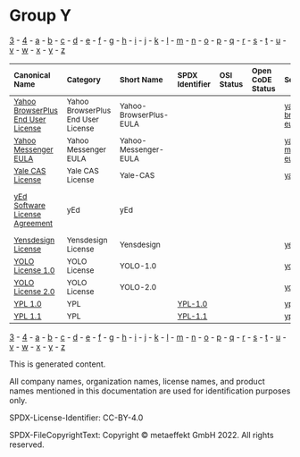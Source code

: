 # Group Y

[3](../[3]/README.md) -
[4](../[4]/README.md) -
[a](../[a]/README.md) - 
[b](../[b]/README.md) - 
[c](../[c]/README.md) - 
[d](../[d]/README.md) - 
[e](../[e]/README.md) - 
[f](../[f]/README.md) - 
[g](../[g]/README.md) - 
[h](../[h]/README.md) - 
[i](../[i]/README.md) - 
[j](../[j]/README.md) - 
[k](../[k]/README.md) - 
[l](../[l]/README.md) - 
[m](../[m]/README.md) - 
[n](../[n]/README.md) - 
[o](../[o]/README.md) - 
[p](../[p]/README.md) - 
[q](../[q]/README.md) - 
[r](../[r]/README.md) - 
[s](../[s]/README.md) - 
[t](../[t]/README.md) - 
[u](../[u]/README.md) - 
[v](../[v]/README.md) - 
[w](../[w]/README.md) - 
[x](../[x]/README.md) - 
[y](../[y]/README.md) - 
[z](../[z]/README.md)

|<sup>Canonical Name</sup>|<sup>Category</sup>|<sup>Short Name</sup>|<sup>SPDX Identifier</sup>|<sup>OSI Status</sup>|<sup>Open CoDE Status</sup>|<sup>ScanCode</sup>|<sup>Matched ScanCode</sup>|<sup>Type</sup>|
| :-- | :-- | :-- | :-- | :-- | :-- | :-- | :-- | :-- |
|<sup>[Yahoo BrowserPlus End User License]([ya]/Yahoo-BrowserPlus-End-User-License.yaml)</sup>|<sup>Yahoo BrowserPlus End User License</sup>|<sup>Yahoo-BrowserPlus-EULA</sup>| | | |<sup>[yahoo-browserplus-eula](https://github.com/nexB/scancode-toolkit/blob/develop/src/licensedcode/data/licenses/yahoo-browserplus-eula.LICENSE)</sup>|<sup>[yahoo-browserplus-eula](https://github.com/nexB/scancode-toolkit/blob/develop/src/licensedcode/data/licenses/yahoo-browserplus-eula.LICENSE)</sup>|<sup>terms</sup>|
|<sup>[Yahoo Messenger EULA]([ya]/Yahoo-Messenger-EULA.yaml)</sup>|<sup>Yahoo Messenger EULA</sup>|<sup>Yahoo-Messenger-EULA</sup>| | | |<sup>[yahoo-messenger-eula](https://github.com/nexB/scancode-toolkit/blob/develop/src/licensedcode/data/licenses/yahoo-messenger-eula.LICENSE)</sup>|<sup>[yahoo-messenger-eula](https://github.com/nexB/scancode-toolkit/blob/develop/src/licensedcode/data/licenses/yahoo-messenger-eula.LICENSE)</sup>|<sup>terms</sup>|
|<sup>[Yale CAS License]([ya]/Yale-CAS-License.yaml)</sup>|<sup>Yale CAS License</sup>|<sup>Yale-CAS</sup>| | | |<sup>[yale-cas](https://github.com/nexB/scancode-toolkit/blob/develop/src/licensedcode/data/licenses/yale-cas.LICENSE)</sup>|<sup>[yale-cas](https://github.com/nexB/scancode-toolkit/blob/develop/src/licensedcode/data/licenses/yale-cas.LICENSE)</sup>|<sup>terms</sup>|
|<sup>[yEd Software License Agreement]([ye]/yEd-Software-License-Agreement.yaml)</sup>|<sup>yEd</sup>|<sup>yEd</sup>| | | | |<sup>[unknown-license-reference](https://github.com/nexB/scancode-toolkit/blob/develop/src/licensedcode/data/licenses/unknown-license-reference.LICENSE), [warranty-disclaimer](https://github.com/nexB/scancode-toolkit/blob/develop/src/licensedcode/data/licenses/warranty-disclaimer.LICENSE)</sup>|<sup>terms</sup>|
|<sup>[Yensdesign License]([ye]/Yensdesign-License.yaml)</sup>|<sup>Yensdesign License</sup>|<sup>Yensdesign</sup>| | | |<sup>[yensdesign](https://github.com/nexB/scancode-toolkit/blob/develop/src/licensedcode/data/licenses/yensdesign.LICENSE)</sup>|<sup>[yensdesign](https://github.com/nexB/scancode-toolkit/blob/develop/src/licensedcode/data/licenses/yensdesign.LICENSE)</sup>|<sup>terms</sup>|
|<sup>[YOLO License 1.0]([yo]/YOLO-License-1.0.yaml)</sup>|<sup>YOLO License</sup>|<sup>YOLO-1.0</sup>| | | |<sup>[yolo-1.0](https://github.com/nexB/scancode-toolkit/blob/develop/src/licensedcode/data/licenses/yolo-1.0.LICENSE)</sup>|<sup>[yolo-1.0](https://github.com/nexB/scancode-toolkit/blob/develop/src/licensedcode/data/licenses/yolo-1.0.LICENSE)</sup>|<sup>terms</sup>|
|<sup>[YOLO License 2.0]([yo]/YOLO-License-2.0.yaml)</sup>|<sup>YOLO License</sup>|<sup>YOLO-2.0</sup>| | | |<sup>[yolo-2.0](https://github.com/nexB/scancode-toolkit/blob/develop/src/licensedcode/data/licenses/yolo-2.0.LICENSE)</sup>|<sup>[yolo-2.0](https://github.com/nexB/scancode-toolkit/blob/develop/src/licensedcode/data/licenses/yolo-2.0.LICENSE)</sup>|<sup>terms</sup>|
|<sup>[YPL 1.0]([yp]/YPL-1.0.yaml)</sup>|<sup>YPL</sup>|<sup> </sup>|<sup>[YPL-1.0](https://spdx.org/licenses/YPL-1.0.html)</sup>| | |<sup>[ypl-1.0](https://github.com/nexB/scancode-toolkit/blob/develop/src/licensedcode/data/licenses/ypl-1.0.LICENSE)</sup>|<sup>[ypl-1.0](https://github.com/nexB/scancode-toolkit/blob/develop/src/licensedcode/data/licenses/ypl-1.0.LICENSE)</sup>|<sup>terms</sup>|
|<sup>[YPL 1.1]([yp]/YPL-1.1.yaml)</sup>|<sup>YPL</sup>|<sup> </sup>|<sup>[YPL-1.1](https://spdx.org/licenses/YPL-1.1.html)</sup>| | |<sup>[ypl-1.1](https://github.com/nexB/scancode-toolkit/blob/develop/src/licensedcode/data/licenses/ypl-1.1.LICENSE)</sup>|<sup>[ypl-1.1](https://github.com/nexB/scancode-toolkit/blob/develop/src/licensedcode/data/licenses/ypl-1.1.LICENSE)</sup>|<sup>terms</sup>|

[3](../[3]/README.md) -
[4](../[4]/README.md) -
[a](../[a]/README.md) - 
[b](../[b]/README.md) - 
[c](../[c]/README.md) - 
[d](../[d]/README.md) - 
[e](../[e]/README.md) - 
[f](../[f]/README.md) - 
[g](../[g]/README.md) - 
[h](../[h]/README.md) - 
[i](../[i]/README.md) - 
[j](../[j]/README.md) - 
[k](../[k]/README.md) - 
[l](../[l]/README.md) - 
[m](../[m]/README.md) - 
[n](../[n]/README.md) - 
[o](../[o]/README.md) - 
[p](../[p]/README.md) - 
[q](../[q]/README.md) - 
[r](../[r]/README.md) - 
[s](../[s]/README.md) - 
[t](../[t]/README.md) - 
[u](../[u]/README.md) - 
[v](../[v]/README.md) - 
[w](../[w]/README.md) - 
[x](../[x]/README.md) - 
[y](../[y]/README.md) - 
[z](../[z]/README.md)


This is generated content.

All company names, organization names, license names, and product names mentioned in this documentation are used for identification purposes only.

SPDX-License-Identifier: CC-BY-4.0

SPDX-FileCopyrightText: Copyright © metaeffekt GmbH 2022. All rights reserved.
